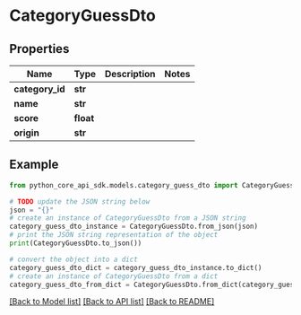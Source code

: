 # CategoryGuessDto


## Properties

Name | Type | Description | Notes
------------ | ------------- | ------------- | -------------
**category_id** | **str** |  | 
**name** | **str** |  | 
**score** | **float** |  | 
**origin** | **str** |  | 

## Example

```python
from python_core_api_sdk.models.category_guess_dto import CategoryGuessDto

# TODO update the JSON string below
json = "{}"
# create an instance of CategoryGuessDto from a JSON string
category_guess_dto_instance = CategoryGuessDto.from_json(json)
# print the JSON string representation of the object
print(CategoryGuessDto.to_json())

# convert the object into a dict
category_guess_dto_dict = category_guess_dto_instance.to_dict()
# create an instance of CategoryGuessDto from a dict
category_guess_dto_from_dict = CategoryGuessDto.from_dict(category_guess_dto_dict)
```
[[Back to Model list]](../README.md#documentation-for-models) [[Back to API list]](../README.md#documentation-for-api-endpoints) [[Back to README]](../README.md)


